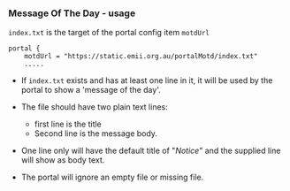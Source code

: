 
### Message Of The Day - usage

`index.txt` is the target of the portal config item `motdUrl`

```
portal {
    motdUrl = "https://static.emii.org.au/portalMotd/index.txt"
    .....
```
    
- If `index.txt` exists and has at least one line in it, it will be used by the portal to show a 'message of the day'. 

- The file should have two plain text lines:
   -  first line is the title
   -  Second line is the message body. 

- One line only will have the default title of "_Notice_" and the supplied line will show as body text.
- The portal will ignore an empty file or missing file.
